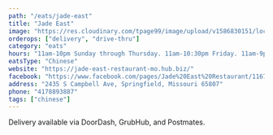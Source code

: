 ```yaml
---
path: "/eats/jade-east"
title: "Jade East"
image: "https://res.cloudinary.com/tpage99/image/upload/v1586830151/local417eats/local417eatslogo.png"
orderops: ["delivery", "drive-thru"]
category: "eats"
hours: "11am-10pm Sunday through Thursday. 11am-10:30pm Friday. 11am-9pm Sunday"
eatsType: "Chinese"
website: "https://jade-east-restaurant-mo.hub.biz/"
facebook: "https://www.facebook.com/pages/Jade%20East%20Restaurant/116755088349809/"
address: "2435 S Campbell Ave, Springfield, Missouri 65807"
phone: "4178893887"
tags: ["chinese"]
---
```


Delivery available via DoorDash, GrubHub, and Postmates.
